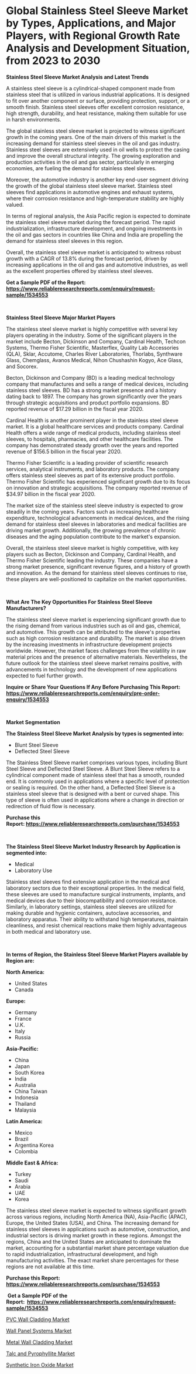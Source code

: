 <p><h1>Global Stainless Steel Sleeve Market by Types, Applications, and Major Players, with Regional Growth Rate Analysis and Development Situation, from 2023 to 2030</h1></p><p><strong>Stainless Steel Sleeve Market Analysis and Latest Trends</strong></p>
<p><p>A stainless steel sleeve is a cylindrical-shaped component made from stainless steel that is utilized in various industrial applications. It is designed to fit over another component or surface, providing protection, support, or a smooth finish. Stainless steel sleeves offer excellent corrosion resistance, high strength, durability, and heat resistance, making them suitable for use in harsh environments.</p><p>The global stainless steel sleeve market is projected to witness significant growth in the coming years. One of the main drivers of this market is the increasing demand for stainless steel sleeves in the oil and gas industry. Stainless steel sleeves are extensively used in oil wells to protect the casing and improve the overall structural integrity. The growing exploration and production activities in the oil and gas sector, particularly in emerging economies, are fueling the demand for stainless steel sleeves.</p><p>Moreover, the automotive industry is another key end-user segment driving the growth of the global stainless steel sleeve market. Stainless steel sleeves find applications in automotive engines and exhaust systems, where their corrosion resistance and high-temperature stability are highly valued.</p><p>In terms of regional analysis, the Asia Pacific region is expected to dominate the stainless steel sleeve market during the forecast period. The rapid industrialization, infrastructure development, and ongoing investments in the oil and gas sectors in countries like China and India are propelling the demand for stainless steel sleeves in this region.</p><p>Overall, the stainless steel sleeve market is anticipated to witness robust growth with a CAGR of 13.8% during the forecast period, driven by increasing applications in the oil and gas and automotive industries, as well as the excellent properties offered by stainless steel sleeves.</p></p>
<p><strong>Get a Sample PDF of the Report:&nbsp; <a href="https://www.reliableresearchreports.com/enquiry/request-sample/1534553">https://www.reliableresearchreports.com/enquiry/request-sample/1534553</a></strong></p>
<p>&nbsp;</p>
<p><strong>Stainless Steel Sleeve Major Market Players</strong></p>
<p><p>The stainless steel sleeve market is highly competitive with several key players operating in the industry. Some of the significant players in the market include Becton, Dickinson and Company, Cardinal Health, Techcon Systems, Thermo Fisher Scientific, Masterflex, Quality Lab Accessories (QLA), Sklar, Accutome, Charles River Laboratories, Thorlabs, Synthware Glass, Chemglass, Avanos Medical, Nihon Chushashin Kogyo, Ace Glass, and Socorex.</p><p>Becton, Dickinson and Company (BD) is a leading medical technology company that manufactures and sells a range of medical devices, including stainless steel sleeves. BD has a strong market presence and a history dating back to 1897. The company has grown significantly over the years through strategic acquisitions and product portfolio expansions. BD reported revenue of $17.29 billion in the fiscal year 2020.</p><p>Cardinal Health is another prominent player in the stainless steel sleeve market. It is a global healthcare services and products company. Cardinal Health offers a wide range of medical products, including stainless steel sleeves, to hospitals, pharmacies, and other healthcare facilities. The company has demonstrated steady growth over the years and reported revenue of $156.5 billion in the fiscal year 2020.</p><p>Thermo Fisher Scientific is a leading provider of scientific research services, analytical instruments, and laboratory products. The company offers stainless steel sleeves as part of its extensive product portfolio. Thermo Fisher Scientific has experienced significant growth due to its focus on innovation and strategic acquisitions. The company reported revenue of $34.97 billion in the fiscal year 2020.</p><p>The market size of the stainless steel sleeve industry is expected to grow steadily in the coming years. Factors such as increasing healthcare expenditure, technological advancements in medical devices, and the rising demand for stainless steel sleeves in laboratories and medical facilities are driving market growth. Additionally, the growing prevalence of chronic diseases and the aging population contribute to the market's expansion.</p><p>Overall, the stainless steel sleeve market is highly competitive, with key players such as Becton, Dickinson and Company, Cardinal Health, and Thermo Fisher Scientific leading the industry. These companies have a strong market presence, significant revenue figures, and a history of growth and innovation. As the demand for stainless steel sleeves continues to rise, these players are well-positioned to capitalize on the market opportunities.</p></p>
<p>&nbsp;</p>
<p><strong>What Are The Key Opportunities For Stainless Steel Sleeve Manufacturers?</strong></p>
<p><p>The stainless steel sleeve market is experiencing significant growth due to the rising demand from various industries such as oil and gas, chemical, and automotive. This growth can be attributed to the sleeve's properties such as high corrosion resistance and durability. The market is also driven by the increasing investments in infrastructure development projects worldwide. However, the market faces challenges from the volatility in raw material prices and the presence of alternative materials. Nevertheless, the future outlook for the stainless steel sleeve market remains positive, with advancements in technology and the development of new applications expected to fuel further growth.</p></p>
<p><strong>Inquire or Share Your Questions If Any Before Purchasing This Report: <a href="https://www.reliableresearchreports.com/enquiry/pre-order-enquiry/1534553">https://www.reliableresearchreports.com/enquiry/pre-order-enquiry/1534553</a></strong></p>
<p>&nbsp;</p>
<p><strong>Market Segmentation</strong></p>
<p><strong>The Stainless Steel Sleeve Market Analysis by types is segmented into:</strong></p>
<p><ul><li>Blunt Steel Sleeve</li><li>Deflected Steel Sleeve</li></ul></p>
<p><p>The Stainless Steel Sleeve market comprises various types, including Blunt Steel Sleeve and Deflected Steel Sleeve. A Blunt Steel Sleeve refers to a cylindrical component made of stainless steel that has a smooth, rounded end. It is commonly used in applications where a specific level of protection or sealing is required. On the other hand, a Deflected Steel Sleeve is a stainless steel sleeve that is designed with a bent or curved shape. This type of sleeve is often used in applications where a change in direction or redirection of fluid flow is necessary.</p></p>
<p><strong>Purchase this Report:&nbsp;<a href="https://www.reliableresearchreports.com/purchase/1534553">https://www.reliableresearchreports.com/purchase/1534553</a></strong></p>
<p>&nbsp;</p>
<p><strong>The Stainless Steel Sleeve Market Industry Research by Application is segmented into:</strong></p>
<p><ul><li>Medical</li><li>Laboratory Use</li></ul></p>
<p><p>Stainless steel sleeves find extensive application in the medical and laboratory sectors due to their exceptional properties. In the medical field, these sleeves are used to manufacture surgical instruments, implants, and medical devices due to their biocompatibility and corrosion resistance. Similarly, in laboratory settings, stainless steel sleeves are utilized for making durable and hygienic containers, autoclave accessories, and laboratory apparatus. Their ability to withstand high temperatures, maintain cleanliness, and resist chemical reactions make them highly advantageous in both medical and laboratory use.</p></p>
<p>&nbsp;</p>
<p><strong>In terms of Region, the Stainless Steel Sleeve Market Players available by Region are:</strong></p>
<p>
    <p> <strong> North America: </strong>
        <ul>
            <li>United States</li>
            <li>Canada</li>
        </ul>
        </p> 
    <p> <strong> Europe: </strong>
        <ul>
            <li>Germany</li>
            <li>France</li>
            <li>U.K.</li>
            <li>Italy</li>
            <li>Russia</li>
        </ul>
        </p> 
    <p> <strong> Asia-Pacific: </strong>
        <ul>
            <li>China</li>
            <li>Japan</li>
            <li>South Korea</li>
            <li>India</li>
            <li>Australia</li>
            <li>China Taiwan</li>
            <li>Indonesia</li>
            <li>Thailand</li>
            <li>Malaysia</li>
        </ul>
        </p> 
    <p> <strong> Latin America: </strong>
        <ul>
            <li>Mexico</li>
            <li>Brazil</li>
            <li>Argentina Korea</li>
            <li>Colombia</li>
        </ul>
        </p> 
    <p> <strong> Middle East & Africa: </strong>
        <ul>
            <li>Turkey</li>
            <li>Saudi</li>
            <li>Arabia</li>
            <li>UAE</li>
            <li>Korea</li>
        </ul>
    </p>
    </p>
<p><p>The stainless steel sleeve market is expected to witness significant growth across various regions, including North America (NA), Asia-Pacific (APAC), Europe, the United States (USA), and China. The increasing demand for stainless steel sleeves in applications such as automotive, construction, and industrial sectors is driving market growth in these regions. Amongst the regions, China and the United States are anticipated to dominate the market, accounting for a substantial market share percentage valuation due to rapid industrialization, infrastructural development, and high manufacturing activities. The exact market share percentages for these regions are not available at this time.</p></p>
<p><strong>Purchase this Report: <a href="https://www.reliableresearchreports.com/purchase/1534553">https://www.reliableresearchreports.com/purchase/1534553</a></strong></p>
<p>&nbsp;<strong>Get a Sample PDF of the Report:&nbsp;&nbsp;<a href="https://www.reliableresearchreports.com/enquiry/request-sample/1534553">https://www.reliableresearchreports.com/enquiry/request-sample/1534553</a></strong></p>
<p><strong></strong></p>
<p><p><a href="https://medium.com/@marlonblick/pvc-wall-cladding-market-furnishes-information-on-market-share-market-trends-and-market-growth-6ea326cb3acc">PVC Wall Cladding Market</a></p><p><a href="https://medium.com/@yvettelesch/wall-panel-systems-market-exploring-market-share-market-trends-and-future-growth-bd782ef3780f">Wall Panel Systems Market</a></p><p><a href="https://medium.com/@aliciahaley1989/metal-wall-cladding-market-size-market-outlook-and-market-forecast-2023-to-2030-c5179d9b48d1">Metal Wall Cladding Market</a></p><p><a href="https://github.com/sndrkn/Market-Research-Report-List-1/blob/main/talc-and-pyrophyllite-market.md">Talc and Pyrophyllite Market</a></p><p><a href="https://github.com/amae102299/Market-Research-Report-List-1/blob/main/synthetic-iron-oxide-market.md">Synthetic Iron Oxide Market</a></p></p>
